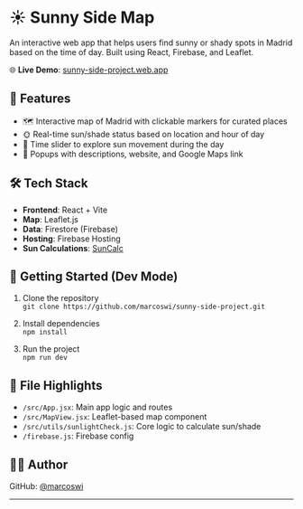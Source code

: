 # ☀️ Sunny Side Map

An interactive web app that helps users find sunny or shady spots in Madrid based on the time of day. Built using React, Firebase, and Leaflet.

🌐 **Live Demo**: [sunny-side-project.web.app](https://sunny-side-project.web.app)

## 📌 Features

- 🗺️ Interactive map of Madrid with clickable markers for curated places
- 🌞 Real-time sun/shade status based on location and hour of day
- 📅 Time slider to explore sun movement during the day
- 🔗 Popups with descriptions, website, and Google Maps link

## 🛠️ Tech Stack

- **Frontend**: React + Vite
- **Map**: Leaflet.js
- **Data**: Firestore (Firebase)
- **Hosting**: Firebase Hosting
- **Sun Calculations**: [SunCalc](https://github.com/mourner/suncalc)

## 🚀 Getting Started (Dev Mode)

1. Clone the repository  
   `git clone https://github.com/marcoswi/sunny-side-project.git`

2. Install dependencies  
   `npm install`

3. Run the project  
   `npm run dev`




## 📁 File Highlights

- `/src/App.jsx`: Main app logic and routes
- `/src/MapView.jsx`: Leaflet-based map component
- `/src/utils/sunlightCheck.js`: Core logic to calculate sun/shade
- `/firebase.js`: Firebase config

## 👨‍💻 Author

GitHub: [@marcoswi](https://github.com/marcoswi)

---

